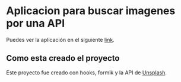 # Aplicacion para buscar imagenes por una API 

Puedes ver la aplicación en el siguiente [link](https://kevin-cay.github.io/buscador-imagenes/).

## Como esta creado el proyecto

Este proyecto fue creado con hooks, formik y la API de [Unsplash](https://unsplash.com/developers).

